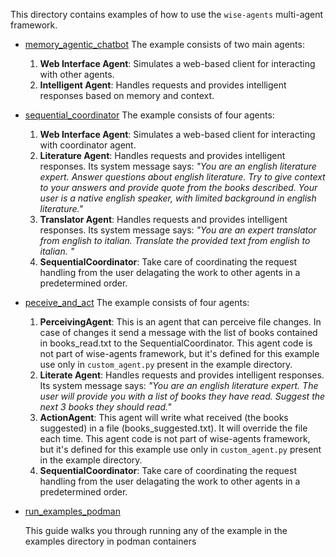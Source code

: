 This directory contains examples of how to use the `wise-agents` multi-agent framework.

* [memory_agentic_chatbot](./memory_agentic_chatbot/README.md)
The example consists of two main agents:

    1. **Web Interface Agent**: Simulates a web-based client for interacting with other agents.
    2. **Intelligent Agent**: Handles requests and provides intelligent responses based on memory and context.
* [sequential_coordinator](./sequential_coordinator/README.md)
The example consists of four agents:

    1. **Web Interface Agent**: Simulates a web-based client for interacting with coordinator agent.
    2. **Literature Agent**: Handles requests and provides intelligent responses. Its system message says: 
    *"You are an english literature expert. Answer questions about english literature. Try to give context to your answers and provide quote from the books described. Your user is a native english speaker, with limited background in english literature."*
    3. **Translator Agent**: Handles requests and provides intelligent responses. Its system message says: 
    *"You are an expert translator from english to italian. Translate the provided text from english to italian. "*
    4. **SequentialCoordinator**: Take care of coordinating the request handling from the user delagating the work to other agents in a predetermined order.

* [peceive_and_act](./perceive_and_act/README.md) 
The example consists of four agents:

    1. **PerceivingAgent**: This is an agent that can perceive file changes. In case of changes it send a message with the list of books contained in books_read.txt to the SequentialCoordinator. This agent code is not part of wise-agents framework, but it's defined for this example use only in `custom_agent.py` present in the example directory.
    2. **Literate Agent**: Handles requests and provides intelligent responses. Its system message says: 
    *"You are an english literature expert. The user will provide you with a list of books they have read. Suggest the next 3 books they should read."*
    3. **ActionAgent**: This agent will write what received (the books suggested) in a file (books_suggested.txt). It will override the file each time. This agent code is not part of wise-agents framework, but it's defined for this example use only in `custom_agent.py` present in the example directory.
    4. **SequentialCoordinator**: Take care of coordinating the request handling from the user delagating the work to other agents in a predetermined order.



* [run_examples_podman](./run_examples_podman/README.md)

    This guide walks you through running any of the example in the examples directory in podman containers
